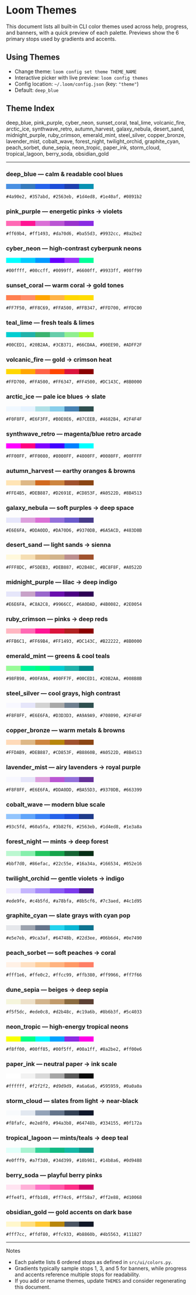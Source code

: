 # Loom Themes

This document lists all built‑in CLI color themes used across help, progress, and banners, with a quick preview of each palette. Previews show the 6 primary stops used by gradients and accents.

## Using Themes
- Change theme: `loom config set theme THEME_NAME`
- Interactive picker with live preview: `loom config themes`
- Config location: `~/.loom/config.json` (key: `"theme"`)
- Default: `deep_blue`

## Theme Index
deep_blue, pink_purple, cyber_neon, sunset_coral, teal_lime, volcanic_fire, arctic_ice, synthwave_retro, autumn_harvest, galaxy_nebula, desert_sand, midnight_purple, ruby_crimson, emerald_mint, steel_silver, copper_bronze, lavender_mist, cobalt_wave, forest_night, twilight_orchid, graphite_cyan, peach_sorbet, dune_sepia, neon_tropic, paper_ink, storm_cloud, tropical_lagoon, berry_soda, obsidian_gold

---

### deep_blue — calm & readable cool blues
<svg width="240" height="14" xmlns="http://www.w3.org/2000/svg">
  <rect width="40" height="14" x="0" fill="#4a90e2"/>
  <rect width="40" height="14" x="40" fill="#357abd"/>
  <rect width="40" height="14" x="80" fill="#2563eb"/>
  <rect width="40" height="14" x="120" fill="#1d4ed8"/>
  <rect width="40" height="14" x="160" fill="#1e40af"/>
  <rect width="40" height="14" x="200" fill="#0891b2"/>
</svg>

`#4a90e2, #357abd, #2563eb, #1d4ed8, #1e40af, #0891b2`

### pink_purple — energetic pinks -> violets
<svg width="240" height="14" xmlns="http://www.w3.org/2000/svg">
  <rect width="40" height="14" x="0" fill="#ff69b4"/>
  <rect width="40" height="14" x="40" fill="#ff1493"/>
  <rect width="40" height="14" x="80" fill="#da70d6"/>
  <rect width="40" height="14" x="120" fill="#ba55d3"/>
  <rect width="40" height="14" x="160" fill="#9932cc"/>
  <rect width="40" height="14" x="200" fill="#8a2be2"/>
</svg>

`#ff69b4, #ff1493, #da70d6, #ba55d3, #9932cc, #8a2be2`

### cyber_neon — high‑contrast cyberpunk neons
<svg width="240" height="14" xmlns="http://www.w3.org/2000/svg">
  <rect width="40" height="14" x="0" fill="#00ffff"/>
  <rect width="40" height="14" x="40" fill="#00ccff"/>
  <rect width="40" height="14" x="80" fill="#0099ff"/>
  <rect width="40" height="14" x="120" fill="#6600ff"/>
  <rect width="40" height="14" x="160" fill="#9933ff"/>
  <rect width="40" height="14" x="200" fill="#00ff99"/>
</svg>

`#00ffff, #00ccff, #0099ff, #6600ff, #9933ff, #00ff99`

### sunset_coral — warm coral -> gold tones
<svg width="240" height="14" xmlns="http://www.w3.org/2000/svg">
  <rect width="40" height="14" x="0" fill="#FF7F50"/>
  <rect width="40" height="14" x="40" fill="#FF8C69"/>
  <rect width="40" height="14" x="80" fill="#FFA500"/>
  <rect width="40" height="14" x="120" fill="#FFB347"/>
  <rect width="40" height="14" x="160" fill="#FFD700"/>
  <rect width="40" height="14" x="200" fill="#FFDC00"/>
</svg>

`#FF7F50, #FF8C69, #FFA500, #FFB347, #FFD700, #FFDC00`

### teal_lime — fresh teals & limes
<svg width="240" height="14" xmlns="http://www.w3.org/2000/svg">
  <rect width="40" height="14" x="0" fill="#00CED1"/>
  <rect width="40" height="14" x="40" fill="#20B2AA"/>
  <rect width="40" height="14" x="80" fill="#3CB371"/>
  <rect width="40" height="14" x="120" fill="#66CDAA"/>
  <rect width="40" height="14" x="160" fill="#90EE90"/>
  <rect width="40" height="14" x="200" fill="#ADFF2F"/>
</svg>

`#00CED1, #20B2AA, #3CB371, #66CDAA, #90EE90, #ADFF2F`

### volcanic_fire — gold -> crimson heat
<svg width="240" height="14" xmlns="http://www.w3.org/2000/svg">
  <rect width="40" height="14" x="0" fill="#FFD700"/>
  <rect width="40" height="14" x="40" fill="#FFA500"/>
  <rect width="40" height="14" x="80" fill="#FF6347"/>
  <rect width="40" height="14" x="120" fill="#FF4500"/>
  <rect width="40" height="14" x="160" fill="#DC143C"/>
  <rect width="40" height="14" x="200" fill="#8B0000"/>
</svg>

`#FFD700, #FFA500, #FF6347, #FF4500, #DC143C, #8B0000`

### arctic_ice — pale ice blues -> slate
<svg width="240" height="14" xmlns="http://www.w3.org/2000/svg">
  <rect width="40" height="14" x="0" fill="#F0F8FF"/>
  <rect width="40" height="14" x="40" fill="#E6F3FF"/>
  <rect width="40" height="14" x="80" fill="#B0E0E6"/>
  <rect width="40" height="14" x="120" fill="#87CEEB"/>
  <rect width="40" height="14" x="160" fill="#4682B4"/>
  <rect width="40" height="14" x="200" fill="#2F4F4F"/>
</svg>

`#F0F8FF, #E6F3FF, #B0E0E6, #87CEEB, #4682B4, #2F4F4F`

### synthwave_retro — magenta/blue retro arcade
<svg width="240" height="14" xmlns="http://www.w3.org/2000/svg">
  <rect width="40" height="14" x="0" fill="#FF00FF"/>
  <rect width="40" height="14" x="40" fill="#FF0080"/>
  <rect width="40" height="14" x="80" fill="#8000FF"/>
  <rect width="40" height="14" x="120" fill="#4000FF"/>
  <rect width="40" height="14" x="160" fill="#0080FF"/>
  <rect width="40" height="14" x="200" fill="#00FFFF"/>
</svg>

`#FF00FF, #FF0080, #8000FF, #4000FF, #0080FF, #00FFFF`

### autumn_harvest — earthy oranges & browns
<svg width="240" height="14" xmlns="http://www.w3.org/2000/svg">
  <rect width="40" height="14" x="0" fill="#FFE4B5"/>
  <rect width="40" height="14" x="40" fill="#DEB887"/>
  <rect width="40" height="14" x="80" fill="#D2691E"/>
  <rect width="40" height="14" x="120" fill="#CD853F"/>
  <rect width="40" height="14" x="160" fill="#A0522D"/>
  <rect width="40" height="14" x="200" fill="#8B4513"/>
</svg>

`#FFE4B5, #DEB887, #D2691E, #CD853F, #A0522D, #8B4513`

### galaxy_nebula — soft purples -> deep space
<svg width="240" height="14" xmlns="http://www.w3.org/2000/svg">
  <rect width="40" height="14" x="0" fill="#E6E6FA"/>
  <rect width="40" height="14" x="40" fill="#DDA0DD"/>
  <rect width="40" height="14" x="80" fill="#DA70D6"/>
  <rect width="40" height="14" x="120" fill="#9370DB"/>
  <rect width="40" height="14" x="160" fill="#6A5ACD"/>
  <rect width="40" height="14" x="200" fill="#483D8B"/>
</svg>

`#E6E6FA, #DDA0DD, #DA70D6, #9370DB, #6A5ACD, #483D8B`

### desert_sand — light sands -> sienna
<svg width="240" height="14" xmlns="http://www.w3.org/2000/svg">
  <rect width="40" height="14" x="0" fill="#FFF8DC"/>
  <rect width="40" height="14" x="40" fill="#F5DEB3"/>
  <rect width="40" height="14" x="80" fill="#DEB887"/>
  <rect width="40" height="14" x="120" fill="#D2B48C"/>
  <rect width="40" height="14" x="160" fill="#BC8F8F"/>
  <rect width="40" height="14" x="200" fill="#A0522D"/>
</svg>

`#FFF8DC, #F5DEB3, #DEB887, #D2B48C, #BC8F8F, #A0522D`

### midnight_purple — lilac -> deep indigo
<svg width="240" height="14" xmlns="http://www.w3.org/2000/svg">
  <rect width="40" height="14" x="0" fill="#E6E6FA"/>
  <rect width="40" height="14" x="40" fill="#C8A2C8"/>
  <rect width="40" height="14" x="80" fill="#9966CC"/>
  <rect width="40" height="14" x="120" fill="#6A0DAD"/>
  <rect width="40" height="14" x="160" fill="#4B0082"/>
  <rect width="40" height="14" x="200" fill="#2E0054"/>
</svg>

`#E6E6FA, #C8A2C8, #9966CC, #6A0DAD, #4B0082, #2E0054`

### ruby_crimson — pinks -> deep reds
<svg width="240" height="14" xmlns="http://www.w3.org/2000/svg">
  <rect width="40" height="14" x="0" fill="#FFB6C1"/>
  <rect width="40" height="14" x="40" fill="#FF69B4"/>
  <rect width="40" height="14" x="80" fill="#FF1493"/>
  <rect width="40" height="14" x="120" fill="#DC143C"/>
  <rect width="40" height="14" x="160" fill="#B22222"/>
  <rect width="40" height="14" x="200" fill="#8B0000"/>
</svg>

`#FFB6C1, #FF69B4, #FF1493, #DC143C, #B22222, #8B0000`

### emerald_mint — greens & cool teals
<svg width="240" height="14" xmlns="http://www.w3.org/2000/svg">
  <rect width="40" height="14" x="0" fill="#98FB98"/>
  <rect width="40" height="14" x="40" fill="#00FA9A"/>
  <rect width="40" height="14" x="80" fill="#00FF7F"/>
  <rect width="40" height="14" x="120" fill="#00CED1"/>
  <rect width="40" height="14" x="160" fill="#20B2AA"/>
  <rect width="40" height="14" x="200" fill="#008B8B"/>
</svg>

`#98FB98, #00FA9A, #00FF7F, #00CED1, #20B2AA, #008B8B`

### steel_silver — cool grays, high contrast
<svg width="240" height="14" xmlns="http://www.w3.org/2000/svg">
  <rect width="40" height="14" x="0" fill="#F8F8FF"/>
  <rect width="40" height="14" x="40" fill="#E6E6FA"/>
  <rect width="40" height="14" x="80" fill="#D3D3D3"/>
  <rect width="40" height="14" x="120" fill="#A9A9A9"/>
  <rect width="40" height="14" x="160" fill="#708090"/>
  <rect width="40" height="14" x="200" fill="#2F4F4F"/>
</svg>

`#F8F8FF, #E6E6FA, #D3D3D3, #A9A9A9, #708090, #2F4F4F`

### copper_bronze — warm metals & browns
<svg width="240" height="14" xmlns="http://www.w3.org/2000/svg">
  <rect width="40" height="14" x="0" fill="#FFDAB9"/>
  <rect width="40" height="14" x="40" fill="#DEB887"/>
  <rect width="40" height="14" x="80" fill="#CD853F"/>
  <rect width="40" height="14" x="120" fill="#B8860B"/>
  <rect width="40" height="14" x="160" fill="#A0522D"/>
  <rect width="40" height="14" x="200" fill="#8B4513"/>
</svg>

`#FFDAB9, #DEB887, #CD853F, #B8860B, #A0522D, #8B4513`

### lavender_mist — airy lavenders -> royal purple
<svg width="240" height="14" xmlns="http://www.w3.org/2000/svg">
  <rect width="40" height="14" x="0" fill="#F8F8FF"/>
  <rect width="40" height="14" x="40" fill="#E6E6FA"/>
  <rect width="40" height="14" x="80" fill="#DDA0DD"/>
  <rect width="40" height="14" x="120" fill="#BA55D3"/>
  <rect width="40" height="14" x="160" fill="#9370DB"/>
  <rect width="40" height="14" x="200" fill="#663399"/>
</svg>

`#F8F8FF, #E6E6FA, #DDA0DD, #BA55D3, #9370DB, #663399`

### cobalt_wave — modern blue scale
<svg width="240" height="14" xmlns="http://www.w3.org/2000/svg">
  <rect width="40" height="14" x="0" fill="#93c5fd"/>
  <rect width="40" height="14" x="40" fill="#60a5fa"/>
  <rect width="40" height="14" x="80" fill="#3b82f6"/>
  <rect width="40" height="14" x="120" fill="#2563eb"/>
  <rect width="40" height="14" x="160" fill="#1d4ed8"/>
  <rect width="40" height="14" x="200" fill="#1e3a8a"/>
</svg>

`#93c5fd, #60a5fa, #3b82f6, #2563eb, #1d4ed8, #1e3a8a`

### forest_night — mints -> deep forest
<svg width="240" height="14" xmlns="http://www.w3.org/2000/svg">
  <rect width="40" height="14" x="0" fill="#bbf7d0"/>
  <rect width="40" height="14" x="40" fill="#86efac"/>
  <rect width="40" height="14" x="80" fill="#22c55e"/>
  <rect width="40" height="14" x="120" fill="#16a34a"/>
  <rect width="40" height="14" x="160" fill="#166534"/>
  <rect width="40" height="14" x="200" fill="#052e16"/>
</svg>

`#bbf7d0, #86efac, #22c55e, #16a34a, #166534, #052e16`

### twilight_orchid — gentle violets -> indigo
<svg width="240" height="14" xmlns="http://www.w3.org/2000/svg">
  <rect width="40" height="14" x="0" fill="#ede9fe"/>
  <rect width="40" height="14" x="40" fill="#c4b5fd"/>
  <rect width="40" height="14" x="80" fill="#a78bfa"/>
  <rect width="40" height="14" x="120" fill="#8b5cf6"/>
  <rect width="40" height="14" x="160" fill="#7c3aed"/>
  <rect width="40" height="14" x="200" fill="#4c1d95"/>
</svg>

`#ede9fe, #c4b5fd, #a78bfa, #8b5cf6, #7c3aed, #4c1d95`

### graphite_cyan — slate grays with cyan pop
<svg width="240" height="14" xmlns="http://www.w3.org/2000/svg">
  <rect width="40" height="14" x="0" fill="#e5e7eb"/>
  <rect width="40" height="14" x="40" fill="#9ca3af"/>
  <rect width="40" height="14" x="80" fill="#64748b"/>
  <rect width="40" height="14" x="120" fill="#22d3ee"/>
  <rect width="40" height="14" x="160" fill="#06b6d4"/>
  <rect width="40" height="14" x="200" fill="#0e7490"/>
</svg>

`#e5e7eb, #9ca3af, #64748b, #22d3ee, #06b6d4, #0e7490`

### peach_sorbet — soft peaches -> coral
<svg width="240" height="14" xmlns="http://www.w3.org/2000/svg">
  <rect width="40" height="14" x="0" fill="#fff1e6"/>
  <rect width="40" height="14" x="40" fill="#ffe0c2"/>
  <rect width="40" height="14" x="80" fill="#ffcc99"/>
  <rect width="40" height="14" x="120" fill="#ffb380"/>
  <rect width="40" height="14" x="160" fill="#ff9966"/>
  <rect width="40" height="14" x="200" fill="#ff7f66"/>
</svg>

`#fff1e6, #ffe0c2, #ffcc99, #ffb380, #ff9966, #ff7f66`

### dune_sepia — beiges -> deep sepia
<svg width="240" height="14" xmlns="http://www.w3.org/2000/svg">
  <rect width="40" height="14" x="0" fill="#f5f5dc"/>
  <rect width="40" height="14" x="40" fill="#ede0c8"/>
  <rect width="40" height="14" x="80" fill="#d2b48c"/>
  <rect width="40" height="14" x="120" fill="#c19a6b"/>
  <rect width="40" height="14" x="160" fill="#8b6b3f"/>
  <rect width="40" height="14" x="200" fill="#5c4033"/>
</svg>

`#f5f5dc, #ede0c8, #d2b48c, #c19a6b, #8b6b3f, #5c4033`

### neon_tropic — high‑energy tropical neons
<svg width="240" height="14" xmlns="http://www.w3.org/2000/svg">
  <rect width="40" height="14" x="0" fill="#f8ff00"/>
  <rect width="40" height="14" x="40" fill="#00ff85"/>
  <rect width="40" height="14" x="80" fill="#00f5ff"/>
  <rect width="40" height="14" x="120" fill="#00a1ff"/>
  <rect width="40" height="14" x="160" fill="#8a2be2"/>
  <rect width="40" height="14" x="200" fill="#ff00e6"/>
</svg>

`#f8ff00, #00ff85, #00f5ff, #00a1ff, #8a2be2, #ff00e6`

### paper_ink — neutral paper -> ink scale
<svg width="240" height="14" xmlns="http://www.w3.org/2000/svg">
  <rect width="40" height="14" x="0" fill="#ffffff"/>
  <rect width="40" height="14" x="40" fill="#f2f2f2"/>
  <rect width="40" height="14" x="80" fill="#d9d9d9"/>
  <rect width="40" height="14" x="120" fill="#a6a6a6"/>
  <rect width="40" height="14" x="160" fill="#595959"/>
  <rect width="40" height="14" x="200" fill="#0a0a0a"/>
</svg>

`#ffffff, #f2f2f2, #d9d9d9, #a6a6a6, #595959, #0a0a0a`

### storm_cloud — slates from light -> near‑black
<svg width="240" height="14" xmlns="http://www.w3.org/2000/svg">
  <rect width="40" height="14" x="0" fill="#f8fafc"/>
  <rect width="40" height="14" x="40" fill="#e2e8f0"/>
  <rect width="40" height="14" x="80" fill="#94a3b8"/>
  <rect width="40" height="14" x="120" fill="#64748b"/>
  <rect width="40" height="14" x="160" fill="#334155"/>
  <rect width="40" height="14" x="200" fill="#0f172a"/>
</svg>

`#f8fafc, #e2e8f0, #94a3b8, #64748b, #334155, #0f172a`

### tropical_lagoon — mints/teals -> deep teal
<svg width="240" height="14" xmlns="http://www.w3.org/2000/svg">
  <rect width="40" height="14" x="0" fill="#e0fff9"/>
  <rect width="40" height="14" x="40" fill="#a7f3d0"/>
  <rect width="40" height="14" x="80" fill="#34d399"/>
  <rect width="40" height="14" x="120" fill="#10b981"/>
  <rect width="40" height="14" x="160" fill="#14b8a6"/>
  <rect width="40" height="14" x="200" fill="#0d9488"/>
</svg>

`#e0fff9, #a7f3d0, #34d399, #10b981, #14b8a6, #0d9488`

### berry_soda — playful berry pinks
<svg width="240" height="14" xmlns="http://www.w3.org/2000/svg">
  <rect width="40" height="14" x="0" fill="#ffe4f1"/>
  <rect width="40" height="14" x="40" fill="#ffb1d8"/>
  <rect width="40" height="14" x="80" fill="#ff74c6"/>
  <rect width="40" height="14" x="120" fill="#ff58a7"/>
  <rect width="40" height="14" x="160" fill="#ff2e88"/>
  <rect width="40" height="14" x="200" fill="#d10068"/>
</svg>

`#ffe4f1, #ffb1d8, #ff74c6, #ff58a7, #ff2e88, #d10068`

### obsidian_gold — gold accents on dark base
<svg width="240" height="14" xmlns="http://www.w3.org/2000/svg">
  <rect width="40" height="14" x="0" fill="#fff7cc"/>
  <rect width="40" height="14" x="40" fill="#ffdf80"/>
  <rect width="40" height="14" x="80" fill="#ffc933"/>
  <rect width="40" height="14" x="120" fill="#b8860b"/>
  <rect width="40" height="14" x="160" fill="#4b5563"/>
  <rect width="40" height="14" x="200" fill="#111827"/>
</svg>

`#fff7cc, #ffdf80, #ffc933, #b8860b, #4b5563, #111827`

---

Notes
- Each palette lists 6 ordered stops as defined in `src/ui/colors.py`.
- Gradients typically sample stops 1, 3, and 5 for banners, while progress and accents reference multiple stops for readability.
- If you add or rename themes, update `THEMES` and consider regenerating this document.

